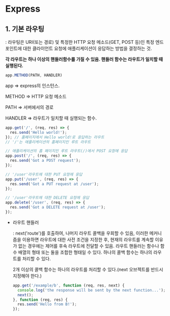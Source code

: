 # Express

## 1. 기본 라우팅

: 라우팅은 URI(또는 경로) 및 특정한 HTTP 요청 메소드(GET, POST 등)인 특정 엔드포인트에 대한 클라이언트 요청에 애플리케이션이 응답하는 방법을 결정하는 것.

**각 라우트는 하나 이상의 핸들러함수를 가질 수 있음. 핸들러 함수는 라우트가 일치할 때 실행된다.**

```javascript
app.METHOD(PATH, HANDLER)
```

app => express의 인스턴스.

METHOD => HTTP 요청 메소드

PATH => 서버에서의 경로

HANDLER => 라우트가 일치할 때 실행되는 함수.

```javascript
app.get('/', (req, res) => {
  res.send('Hello world!');
}); // 홈페이지에서 Hello world!로 응답하는 라우트
// '/'는 애플리케이션의 홈페이지인 루트 라우트
```

```javascript
// 애플리케이션의 홈 페이지인 루트 라우트(/)에서 POST 요청에 응답
app.post('/', (req, res) => {
  res.send('Got a POST request');
});
```

```javascript
// '/user'라우트에 대한 PUT 요청에 응답
app.put('/user', (req, res) => {
  res.send('Got a PUT request at /user');
});
```

```javascript
// '/user'라우트에 대한 DELETE 요청에 응답
app.delete('/user', (req, res) => {
  res.send('Got a DELETE request at /user');
});
```



- 라우트 핸들러

  : next('route')를 호출하여, 나머지 라우트 콜백을 우회할 수 있음, 이러한 메커니즘을 이용하면 라우트에 대한 사전 조건을 지정한 후, 현재의 라우트를 계속할 이유가 없는 경우에는 제어를 후속 라우트에 전달할 수 있음. 라우트 핸들러는 함수나 함수 배열의 형태 또는 둘을 조합한 형태일 수 있다. 하나의 콜백 함수는 하나의 라우트를 처리할 수 있다.

  

  2개 이상의 콜백 함수는 하나의 라우트를 처리할 수 있다.(next 오브젝트를 반드시 지정해야 한다.)

  ```javascript
  app.get('/example/b', function (req, res, next) {
    console.log('the response will be sent by the next function...');
    next();
  }, function (req, res) {
    res.send('Hello from B!');
  });
  ```

  